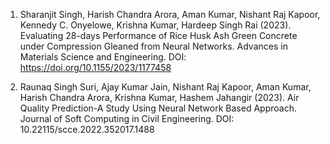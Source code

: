 1. Sharanjit Singh, Harish Chandra Arora, Aman Kumar, Nishant Raj Kapoor, Kennedy C. Onyelowe, Krishna Kumar, Hardeep Singh Rai (2023). Evaluating 28-days Performance of Rice Husk Ash Green Concrete under Compression Gleaned from Neural Networks. Advances in Materials Science and Engineering. DOI: https://doi.org/10.1155/2023/1177458

2. Raunaq Singh Suri, Ajay Kumar Jain, Nishant Raj Kapoor, Aman Kumar, Harish Chandra Arora, Krishna Kumar, Hashem Jahangir (2023). Air Quality Prediction-A Study Using Neural Network Based Approach. Journal of Soft Computing in Civil Engineering. DOI: 10.22115/scce.2022.352017.1488 
